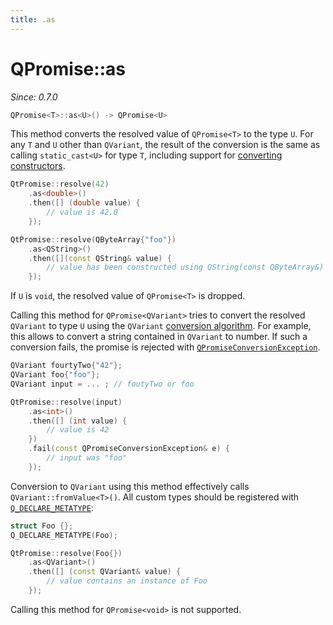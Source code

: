 ```yaml
---
title: .as
---
```


# QPromise::as

*Since: 0.7.0*

```cpp
QPromise<T>::as<U>() -> QPromise<U>
```

This method converts the resolved value of `QPromise<T>` to the type `U`. For any `T` and `U` other
than `QVariant`, the result of the conversion is the same as calling `static_cast<U>` for type `T`,
including support for 
[converting constructors](https://en.cppreference.com/w/cpp/language/converting_constructor). 

```cpp
QtPromise::resolve(42)
    .as<double>()
    .then([] (double value) {
        // value is 42.0
    });

QtPromise::resolve(QByteArray{"foo"})
    .as<QString>()
    .then([](const QString& value) {
        // value has been constructed using QString(const QByteArray&)
    });
```

If `U` is `void`, the resolved value of `QPromise<T>` is dropped. 

Calling this method for `QPromise<QVariant>` tries to convert the resolved `QVariant` to type `U`
using the `QVariant` [conversion algorithm](https://doc.qt.io/qt-5/qvariant.html#using-canconvert-and-convert-consecutively). 
For example, this allows to convert a string contained in `QVariant` to number. If such a 
conversion fails, the promise is rejected with 
[`QPromiseConversionException`](../exceptions/conversion.md).

```cpp
QVariant fourtyTwo{"42"};
QVariant foo{"foo"};
QVariant input = ... ; // foutyTwo or foo

QtPromise::resolve(input)
    .as<int>()
    .then([] (int value) {
        // value is 42
    })
    .fail(const QPromiseConversionException& e) {
        // input was "foo"
    });
```

Conversion to `QVariant` using this method effectively calls `QVariant::fromValue<T>()`. All custom
types should be registered with 
[`Q_DECLARE_METATYPE`](https://doc.qt.io/qt-5/qmetatype.html#Q_DECLARE_METATYPE):

```cpp
struct Foo {};
Q_DECLARE_METATYPE(Foo);

QtPromise::resolve(Foo{})
    .as<QVariant>()
    .then([] (const QVariant& value) {
        // value contains an instance of Foo
    });
```

Calling this method for `QPromise<void>` is not supported.
